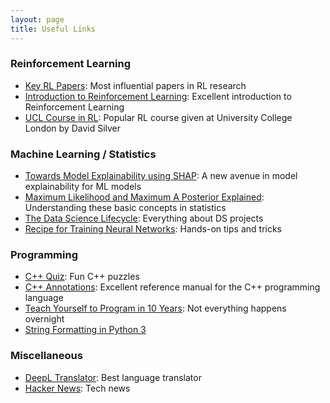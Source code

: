 ```yaml
---
layout: page
title: Useful Links
---
```


### Reinforcement Learning

- [Key RL Papers](https://spinningup.openai.com/en/latest/spinningup/keypapers.html): Most influential papers in RL research
- [Introduction to Reinforcement Learning](http://incompleteideas.net/book/bookdraft2017nov5.pdf): Excellent introduction to Reinforcement Learning
- [UCL Course in RL](http://www0.cs.ucl.ac.uk/staff/d.silver/web/Teaching.html): Popular RL course given at University College London by David Silver

### Machine Learning / Statistics

- [Towards Model Explainability using SHAP](https://github.com/slundberg/shap): A new avenue in model explainability for ML models
- [Maximum Likelihood and Maximum A Posterior Explained](http://blog.christianperone.com/2019/01/mle/): Understanding these basic concepts in statistics
- [The Data Science Lifecycle](https://www.textbook.ds100.org/ch/01/lifecycle_intro.html): Everything about DS projects
- [Recipe for Training Neural Networks](http://karpathy.github.io/2019/04/25/recipe/): Hands-on tips and tricks

### Programming

- [C++ Quiz](http://cppquiz.org): Fun C++ puzzles
- [C++ Annotations](http://www.icce.rug.nl/documents/cplusplus/): Excellent reference manual for the C++ programming language
- [Teach Yourself to Program in 10 Years](http://norvig.com/21-days.html): Not everything happens overnight
- [String Formatting in Python 3](https://pyformat.info)

### Miscellaneous

- [DeepL Translator](https://www.deepl.com/translator): Best language translator
- [Hacker News](https://www.ycombinator.com): Tech news